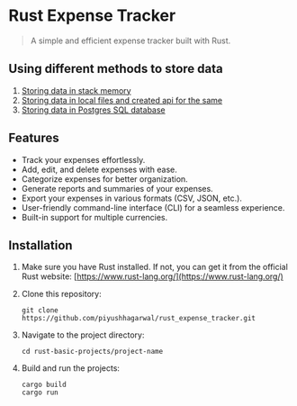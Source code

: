 # Rust Expense Tracker

> A simple and efficient expense tracker built with Rust.

## Using different methods to store data

1. [Storing data in stack memory](https://github.com/piyushhagarwal/rust_expense_tracker/tree/Basic-with-array)
2. [Storing data in local files and created api for the same](https://github.com/piyushhagarwal/rust_expense_tracker/tree/File-system)
3. [Storing data in Postgres SQL database](https://github.com/piyushhagarwal/rust_expense_tracker/tree/Database)

## Features

- Track your expenses effortlessly.
- Add, edit, and delete expenses with ease.
- Categorize expenses for better organization.
- Generate reports and summaries of your expenses.
- Export your expenses in various formats (CSV, JSON, etc.).
- User-friendly command-line interface (CLI) for a seamless experience.
- Built-in support for multiple currencies.

## Installation

1. Make sure you have Rust installed. If not, you can get it from the official Rust website: [https://www.rust-lang.org/](https://www.rust-lang.org/)

2. Clone this repository:

   ```shell
   git clone https://github.com/piyushhagarwal/rust_expense_tracker.git
3. Navigate to the project directory:

   ```shell
   cd rust-basic-projects/project-name

4. Build and run the projects:

   ```shell
   cargo build
   cargo run
